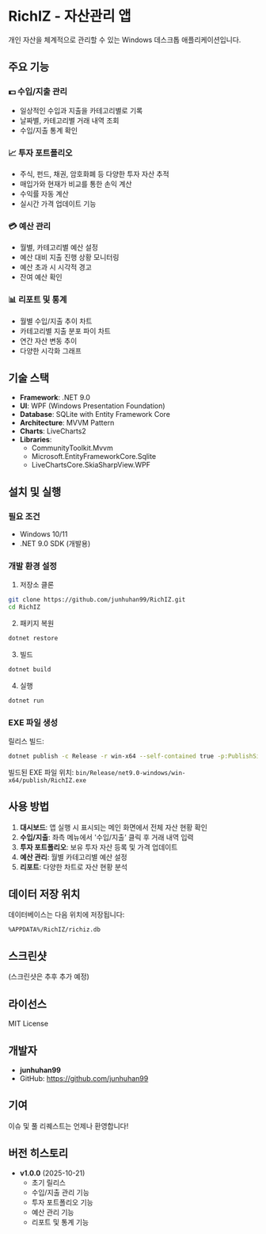# RichIZ - 자산관리 앱

개인 자산을 체계적으로 관리할 수 있는 Windows 데스크톱 애플리케이션입니다.

## 주요 기능

### 💵 수입/지출 관리
- 일상적인 수입과 지출을 카테고리별로 기록
- 날짜별, 카테고리별 거래 내역 조회
- 수입/지출 통계 확인

### 📈 투자 포트폴리오
- 주식, 펀드, 채권, 암호화폐 등 다양한 투자 자산 추적
- 매입가와 현재가 비교를 통한 손익 계산
- 수익률 자동 계산
- 실시간 가격 업데이트 기능

### 💳 예산 관리
- 월별, 카테고리별 예산 설정
- 예산 대비 지출 진행 상황 모니터링
- 예산 초과 시 시각적 경고
- 잔여 예산 확인

### 📊 리포트 및 통계
- 월별 수입/지출 추이 차트
- 카테고리별 지출 분포 파이 차트
- 연간 자산 변동 추이
- 다양한 시각화 그래프

## 기술 스택

- **Framework**: .NET 9.0
- **UI**: WPF (Windows Presentation Foundation)
- **Database**: SQLite with Entity Framework Core
- **Architecture**: MVVM Pattern
- **Charts**: LiveCharts2
- **Libraries**:
  - CommunityToolkit.Mvvm
  - Microsoft.EntityFrameworkCore.Sqlite
  - LiveChartsCore.SkiaSharpView.WPF

## 설치 및 실행

### 필요 조건
- Windows 10/11
- .NET 9.0 SDK (개발용)

### 개발 환경 설정

1. 저장소 클론
```bash
git clone https://github.com/junhuhan99/RichIZ.git
cd RichIZ
```

2. 패키지 복원
```bash
dotnet restore
```

3. 빌드
```bash
dotnet build
```

4. 실행
```bash
dotnet run
```

### EXE 파일 생성

릴리스 빌드:
```bash
dotnet publish -c Release -r win-x64 --self-contained true -p:PublishSingleFile=true
```

빌드된 EXE 파일 위치: `bin/Release/net9.0-windows/win-x64/publish/RichIZ.exe`

## 사용 방법

1. **대시보드**: 앱 실행 시 표시되는 메인 화면에서 전체 자산 현황 확인
2. **수입/지출**: 좌측 메뉴에서 '수입/지출' 클릭 후 거래 내역 입력
3. **투자 포트폴리오**: 보유 투자 자산 등록 및 가격 업데이트
4. **예산 관리**: 월별 카테고리별 예산 설정
5. **리포트**: 다양한 차트로 자산 현황 분석

## 데이터 저장 위치

데이터베이스는 다음 위치에 저장됩니다:
```
%APPDATA%/RichIZ/richiz.db
```

## 스크린샷

(스크린샷은 추후 추가 예정)

## 라이선스

MIT License

## 개발자

- **junhuhan99**
- GitHub: https://github.com/junhuhan99

## 기여

이슈 및 풀 리퀘스트는 언제나 환영합니다!

## 버전 히스토리

- **v1.0.0** (2025-10-21)
  - 초기 릴리스
  - 수입/지출 관리 기능
  - 투자 포트폴리오 기능
  - 예산 관리 기능
  - 리포트 및 통계 기능
